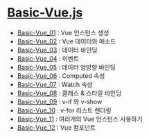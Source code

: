 # [Basic-Vue.js](https://github.com/ymiru0324/learn-Vue.js/tree/main/Basic-Vue.js)

* [Basic-Vue_01](https://github.com/ymiru0324/learn-Vue.js/blob/main/Basic-Vue.js/Basic-Vue_01.html) : Vue 인스턴스 생성   
* [Basic-Vue_02](https://github.com/ymiru0324/learn-Vue.js/blob/main/Basic-Vue.js/Basic-Vue_02.html) : Vue 데이터와 메소드   
* [Basic-Vue_03](https://github.com/ymiru0324/learn-Vue.js/blob/main/Basic-Vue.js/Basic-Vue_03.html) : 데이터 바인딩   
* [Basic-Vue_04](https://github.com/ymiru0324/learn-Vue.js/blob/main/Basic-Vue.js/Basic-Vue_04.html) : 이벤트   
* [Basic-Vue_05](https://github.com/ymiru0324/learn-Vue.js/blob/main/Basic-Vue.js/Basic-Vue_05.html) : 데이터 양방향 바인딩   
* [Basic-Vue_06](https://github.com/ymiru0324/learn-Vue.js/blob/main/Basic-Vue.js/Basic-Vue_06.html) : Computed 속성   
* [Basic-Vue_07](https://github.com/ymiru0324/learn-Vue.js/blob/main/Basic-Vue.js/Basic-Vue_07.html) : Watch 속성   
* [Basic-Vue_08](https://github.com/ymiru0324/learn-Vue.js/blob/main/Basic-Vue.js/Basic-Vue_08.html) : 클래스 & 스타일 바인딩   
* [Basic-Vue_09](https://github.com/ymiru0324/learn-Vue.js/blob/main/Basic-Vue.js/Basic-Vue_09.html) : v-if 와 v-show   
* [Basic-Vue_10](https://github.com/ymiru0324/learn-Vue.js/blob/main/Basic-Vue.js/Basic-Vue_10.html) : v-for 리스트 렌더링   
* [Basic-Vue_11](https://github.com/ymiru0324/learn-Vue.js/blob/main/Basic-Vue.js/Basic-Vue_11.html) : 여러개의 Vue 인스턴스 사용하기   
* [Basic-Vue_12](https://github.com/ymiru0324/learn-Vue.js/blob/main/Basic-Vue.js/Basic-Vue_12.html) : Vue 컴포넌트   
